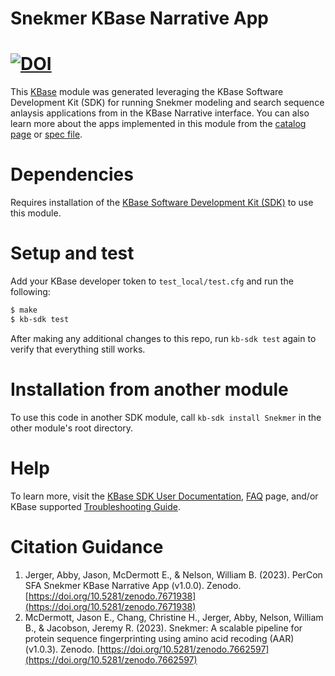 # Snekmer KBase Narrative App

# [![DOI](https://zenodo.org/badge/DOI/10.5281/zenodo.7671938.svg)](https://doi.org/10.5281/zenodo.7671938)

This [KBase](https://kbase.us) module was generated leveraging the KBase Software Development Kit (SDK) for running Snekmer modeling and search sequence anlaysis applications from in the KBase Narrative interface. You can also learn more about the apps implemented in this module from the [catalog page](https://narrative.kbase.us/#catalog/modules/Snekmer) or [spec file]($module_name.spec).

# Dependencies

Requires installation of the [KBase Software Development Kit (SDK)](https://github.com/kbase/kb_sdk) to use this module. 

# Setup and test

Add your KBase developer token to `test_local/test.cfg` and run the following:

```bash
$ make
$ kb-sdk test
```

After making any additional changes to this repo, run `kb-sdk test` again to verify that everything still works.

# Installation from another module

To use this code in another SDK module, call `kb-sdk install Snekmer` in the other module's root directory.

# Help

To learn more, visit the [KBase SDK User Documentation](https://kbase.github.io/kb_sdk_docs/), [FAQ](https://kbase.github.io/kb_sdk_docs/references/questions_and_answers.html) page, and/or KBase supported [Troubleshooting Guide](https://kbase.github.io/kb_sdk_docs/references/troubleshooting.html).

# Citation Guidance

1. Jerger, Abby, Jason, McDermott E., & Nelson, William B. (2023). PerCon SFA Snekmer KBase Narrative App (v1.0.0). Zenodo. [https://doi.org/10.5281/zenodo.7671938](https://doi.org/10.5281/zenodo.7671938)
2. McDermott, Jason E., Chang, Christine H., Jerger, Abby, Nelson, William B., & Jacobson, Jeremy R. (2023). Snekmer: A scalable pipeline for protein sequence fingerprinting using amino acid recoding (AAR) (v1.0.3). Zenodo. [https://doi.org/10.5281/zenodo.7662597](https://doi.org/10.5281/zenodo.7662597)
